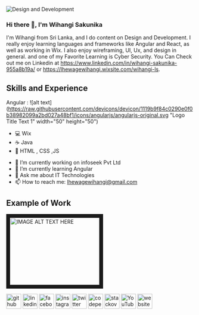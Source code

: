 ![Design and Development](https://pbs.twimg.com/profile_banners/1510543948154281985/1649520903/1500x500)

### Hi there 👋, I'm Wihangi Sakunika
I'm Wihangi from Sri Lanka, and I do content on Design and Development. I really enjoy learning languages and frameworks like Angular and React, as well as working in Wix. I also enjoy wireframing, UI, Ux, and design in general. and one of my Favorite Learning is Cyber Security. You Can Check out me on Linkedin at https://www.linkedin.com/in/wihangi-sakunika-955a8b19a/ or https://lhewagewihangi.wixsite.com/wihangi-ls.

## Skills and Experience
Angular : 
![alt text](https://raw.githubusercontent.com/devicons/devicon/1119b9f84c0290e0f0b38982099a2bd027a48bf1/icons/angularjs/angularjs-original.svg "Logo Title Text 1" width="50" height="50")
* 💻 Wix 
* ☕ Java
* 🖤 HTML , CSS ,JS 

- 🔭 I’m currently working on infoseek Pvt Ltd 
- 🌱 I’m currently learning Angular 
- 💬 Ask me about IT Technologies 
- 📫 How to reach me: lhewagewihangi@gmail.com 

## Example of Work

<a href="https://www.youtube.com/watch?v=pWregTk2cc4&list=PLddILW5-wILkGEvnyV20oidHtP7YKDIDY&index=1&t=4s
" target="_blank"><img src="https://www.youtube.com/watch?v=pWregTk2cc4&list=PLddILW5-wILkGEvnyV20oidHtP7YKDIDY&index=1&t=4s/0.jpg" 
alt="IMAGE ALT TEXT HERE" width="240" height="180" border="10" /></a>

[<img src='https://cdn.jsdelivr.net/npm/simple-icons@3.0.1/icons/github.svg' alt='github' height='40'>](https://github.com/https://github.com/WihangiSakunika)  [<img src='https://cdn.jsdelivr.net/npm/simple-icons@3.0.1/icons/linkedin.svg' alt='linkedin' height='40'>](https://www.linkedin.com/in/https://www.linkedin.com/in/wihangi-sakunika-955a8b19a//)  [<img src='https://cdn.jsdelivr.net/npm/simple-icons@3.0.1/icons/facebook.svg' alt='facebook' height='40'>](https://www.facebook.com/https://www.facebook.com/lhewage.wihangiS.76)  [<img src='https://cdn.jsdelivr.net/npm/simple-icons@3.0.1/icons/instagram.svg' alt='instagram' height='40'>](https://www.instagram.com/https://www.instagram.com/w.i.h.a.n.g.i//)  [<img src='https://cdn.jsdelivr.net/npm/simple-icons@3.0.1/icons/twitter.svg' alt='twitter' height='40'>](https://twitter.com/https://twitter.com/LuwishewageS)  [<img src='https://cdn.jsdelivr.net/npm/simple-icons@3.0.1/icons/codepen.svg' alt='codepen' height='40'>](https://codepen.io/https://codepen.io/wihangi-sakunika)  [<img src='https://cdn.jsdelivr.net/npm/simple-icons@3.0.1/icons/stackoverflow.svg' alt='stackoverflow' height='40'>](https://stackoverflow.com/users/https://stackoverflow.com/users/18316353/wihangi-sakunika)  [<img src='https://cdn.jsdelivr.net/npm/simple-icons@3.0.1/icons/youtube.svg' alt='YouTube' height='40'>](https://www.youtube.com/channel/https://www.youtube.com/channel/UCpHZ02of-N_R0kZ4f8Y1Fyg)  [<img src='https://cdn.jsdelivr.net/npm/simple-icons@3.0.1/icons/icloud.svg' alt='website' height='40'>](https://lhewagewihangi.wixsite.com/wihangi-ls)  




